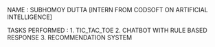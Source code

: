 NAME : SUBHOMOY DUTTA 
[INTERN FROM CODSOFT ON ARTIFICIAL INTELLIGENCE]




TASKS PERFORMED : 1. TIC_TAC_TOE
                  2. CHATBOT WITH RULE BASED RESPONSE
                  3. RECOMMENDATION SYSTEM
